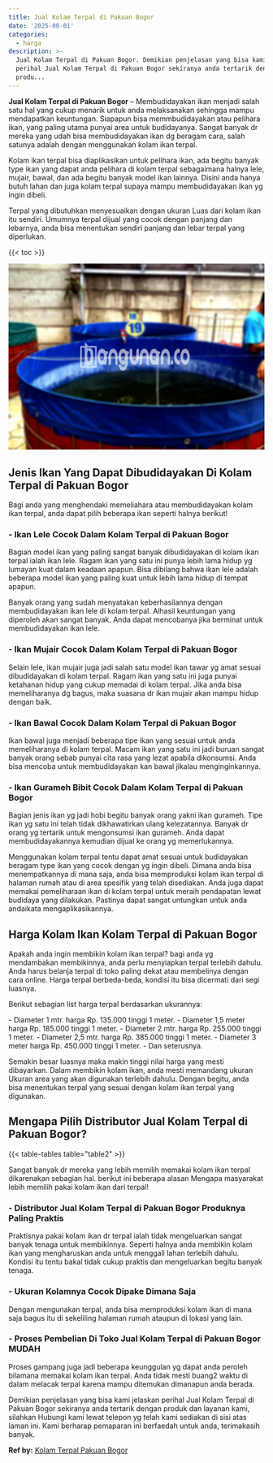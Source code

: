 ```yaml
---
title: Jual Kolam Terpal di Pakuan Bogor
date: '2025-08-01'
categories:
  - harga
description: >-
  Jual Kolam Terpal di Pakuan Bogor. Demikian penjelasan yang bisa kami jelaskan
  perihal Jual Kolam Terpal di Pakuan Bogor sekiranya anda tertarik dengan
  produ...
---
```


**Jual Kolam Terpal di Pakuan Bogor** – Membudidayakan ikan menjadi salah satu hal yang cukup menarik untuk anda melaksanakan sehingga mampu mendapatkan keuntungan. Siapapun bisa memmbudidayakan atau pelihara ikan, yang paling utama punyai area untuk budidayanya. Sangat banyak dr mereka yang udah bisa membudidayakan ikan dg beragam cara, salah satunya adalah dengan menggunakan kolam ikan terpal.

Kolam ikan terpal bisa diaplikasikan untuk pelihara ikan, ada begitu banyak type ikan yang dapat anda pelihara di kolam terpal sebagaimana halnya lele, mujair, bawal, dan ada begitu banyak model ikan lainnya. Disini anda hanya butuh lahan dan juga kolam terpal supaya mampu membudidayakan ikan yg ingin dibeli.

Terpal yang dibutuhkan menyesuaikan dengan ukuran Luas dari kolam ikan itu sendiri. Umumnya terpal dijual yang cocok dengan panjang dan lebarnya, anda bisa menentukan sendiri panjang dan lebar terpal yang diperlukan.

{{< toc >}}

![Jual Kolam Terpal di Pakuan Bogor](/images/jual-kolam-terpal-31.png)

## Jenis Ikan Yang Dapat Dibudidayakan Di Kolam Terpal di Pakuan Bogor

Bagi anda yang menghendaki memeliahara atau membudidayakan kolam ikan terpal, anda dapat pilih beberapa ikan seperti halnya berikut!

### \- Ikan Lele Cocok Dalam Kolam Terpal di Pakuan Bogor

Bagian model ikan yang paling sangat banyak dibudidayakan di kolam ikan terpal ialah ikan lele. Ragam ikan yang satu ini punya lebih lama hidup yg lumayan kuat dalam keadaan apapun. Bisa dibilang bahwa ikan lele adalah beberapa model ikan yang paling kuat untuk lebih lama hidup di tempat apapun.

Banyak orang yang sudah menyatakan keberhasilannya dengan membudidayakan ikan lele di kolam terpal. Alhasil keuntungan yang diperoleh akan sangat banyak. Anda dapat mencobanya jika berminat untuk membudidayakan ikan lele.

### \- Ikan Mujair Cocok Dalam Kolam Terpal di Pakuan Bogor

Selain lele, ikan mujair juga jadi salah satu model ikan tawar yg amat sesuai dibudidayakan di kolam terpal. Ragam ikan yang satu ini juga punyai ketahanan hidup yang cukup memadai di kolam terpal. Jika anda bisa memeliharanya dg bagus, maka suasana dr ikan mujair akan mampu hidup dengan baik.

### \- Ikan Bawal Cocok Dalam Kolam Terpal di Pakuan Bogor

Ikan bawal juga menjadi beberapa tipe ikan yang sesuai untuk anda memeliharanya di kolam terpal. Macam ikan yang satu ini jadi buruan sangat banyak orang sebab punyai cita rasa yang lezat apabila dikonsumsi. Anda bisa mencoba untuk membudidayakan kan bawal jikalau menginginkannya.

### \- Ikan Gurameh Bibit Cocok Dalam Kolam Terpal di Pakuan Bogor

Bagian jenis ikan yg jadi hobi begitu banyak orang yakni ikan gurameh. Tipe ikan yg satu ini telah tidak dikhawatirkan ulang kelezatannya. Banyak dr orang yg tertarik untuk mengonsumsi ikan gurameh. Anda dapat membudidayakannya kemudian dijual ke orang yg memerlukannya.

Menggunakan kolam terpal tentu dapat amat sesuai untuk budidayakan beragam type ikan yang cocok dengan yg ingin dibeli. Dimana anda bisa menempatkannya di mana saja, anda bisa memproduksi kolam ikan terpal di halaman rumah atau di area spesifik yang telah disediakan. Anda juga dapat memakai pemeliharaan ikan di kolam terpal untuk meraih pendapatan lewat budidaya yang dilakukan. Pastinya dapat sangat untungkan untuk anda andaikata mengaplikasikannya.

## Harga Kolam Ikan Kolam Terpal di Pakuan Bogor

Apakah anda ingin membikin kolam ikan terpal? bagi anda yg mendambakan membikinnya, anda perlu menyiapkan terpal terlebih dahulu. Anda harus belanja terpal di toko paling dekat atau membelinya dengan cara online. Harga terpal berbeda-beda, kondisi itu bisa dicermati dari segi luasnya.

Berikut sebagian list harga terpal berdasarkan ukurannya:

\- Diameter 1 mtr. harga Rp. 135.000 tinggi 1 meter. - Diameter 1,5 meter harga Rp. 185.000 tinggi 1 meter. - Diameter 2 mtr. harga Rp. 255.000 tinggi 1 meter. - Diameter 2,5 mtr. harga Rp. 385.000 tinggi 1 meter. - Diameter 3 meter harga Rp. 450.000 tinggi 1 meter. - Dan seterusnya.

Semakin besar luasnya maka makin tinggi nilai harga yang mesti dibayarkan. Dalam membikin kolam ikan, anda mesti memandang ukuran Ukuran area yang akan digunakan terlebih dahulu. Dengan begitu, anda bisa menentukan terpal yang sesuai dengan kolam ikan terpal yang digunakan.

## Mengapa Pilih Distributor Jual Kolam Terpal di Pakuan Bogor?

{{< table-tables table="table2" >}}

Sangat banyak dr mereka yang lebih memilih memakai kolam ikan terpal dikarenakan sebagian hal. berikut ini beberapa alasan Mengapa masyarakat lebih memilih pakai kolam ikan dari terpal!

### \- Distributor Jual Kolam Terpal di Pakuan Bogor Produknya Paling Praktis

Praktisnya pakai kolam ikan dr terpal ialah tidak mengeluarkan sangat banyak tenaga untuk membikinnya. Seperti halnya anda membikin kolam ikan yang mengharuskan anda untuk menggali lahan terlebih dahulu. Kondisi itu tentu bakal tidak cukup praktis dan mengeluarkan begitu banyak tenaga.

### \- Ukuran Kolamnya Cocok Dipake Dimana Saja

Dengan mengunakan terpal, anda bisa memproduksi kolam ikan di mana saja bagus itu di sekeliling halaman rumah ataupun di lokasi yang lain.

### \- Proses Pembelian Di Toko Jual Kolam Terpal di Pakuan Bogor MUDAH

Proses gampang juga jadi beberapa keunggulan yg dapat anda peroleh bilamana memakai kolam ikan terpal. Anda tidak mesti buang2 waktu di dalam melacak terpal karena mampu ditemukan dimanapun anda berada.

Demikian penjelasan yang bisa kami jelaskan perihal Jual Kolam Terpal di Pakuan Bogor sekiranya anda tertarik dengan produk dan layanan kami, silahkan Hubungi kami lewat telepon yg telah kami sediakan di sisi atas laman ini. Kami berharap pemaparan ini berfaedah untuk anda, terimakasih banyak.

**Ref by:** [Kolam Terpal Pakuan Bogor](https://id.wikipedia.org/wiki/Kolam)
